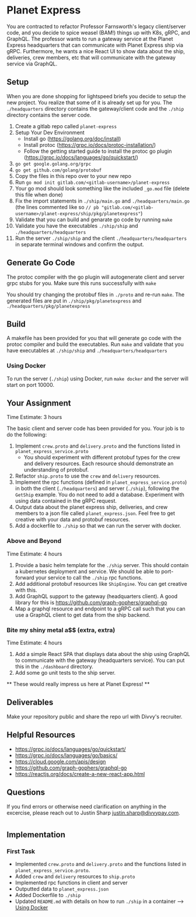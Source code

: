 # Planet Express

You are contracted to refactor Professor Farnsworth's legacy client/server code, and you decide to spice weasel (BAM!) things up with K8s, gRPC, and GraphQL. The professor wants to run a gateway service at the
Planet Express headquarters that can communicate with Planet Express ship via gRPC. Furthermore, he wants a nice React UI to show data about the ship, deliveries, crew members, etc that will communicate with the gateway service via GraphQL.

## Setup

When you are done shopping for lightspeed briefs you decide to setup the new project. You realize that some of it is already set up for you. The `./headquarters` directory contains the gateway/client code and the
`./ship` directory contains the server code.

1. Create a gitlab repo called `planet-express`
2. Setup Your Dev Environment
    - Install go (https://golang.org/doc/install)
    - Install protoc (https://grpc.io/docs/protoc-installation/)
    - Follow the getting started guide to install the protoc go plugin (https://grpc.io/docs/languages/go/quickstart/)
3. `go get google.golang.org/grpc`
4. `go get github.com/golang/protobuf`
5. Copy the files in this repo over to your new repo
6. Run `go mod init gitlab.com/<gitlab-username>/planet-express`
7. Your go mod should look something like the included `_go.mod` file (delete this file when done)
8. Fix the import statements in `./ship/main.go` and `./headquarters/main.go` (the lines commented like so `// pb "gitlab.com/<gitlab-username>/planet-express/ship/pkg/planetexpress"`)
9. Validate that you can build and genarate go code by running `make`
10. Validate you have the executables `./ship/ship` and `./headquarters/headquarters`
11. Run the server `./ship/ship` and the client `./headquarters/headquarters` in separate terminal windows and confirm the output.

## Generate Go Code

The protoc compiler with the go plugin will autogenerate client and server grpc stubs for you. Make sure this runs successfully with `make`

You should try changing the protobuf files in `./proto` and re-run `make`. The generated files are put in `./ship/pkg/planetexpress` and `./headquarters/pkg/planetexpress`

## Build

A makefile has been provided for you that will generate go code with the protoc compiler and build the executables. Run `make` and validate that you have executables at `./ship/ship` and `./headquarters/headquarters`

### Using Docker

To run the server (`./ship`) using Docker, run `make docker` and the server will start on port 10000.

## Your Assignment

Time Estimate: 3 hours

The basic client and server code has been provided for you. Your job is to do the following:

1. Implement `crew.proto` and `delivery.proto` and the functions listed in `planet_express_service.proto`
    - You should experiment with different protobuf types for the crew and delivery resources. Each resource should demonstrate an understanding of protobuf.
2. Refactor `ship.proto` to use the `crew` and `delivery` resources.
3. Implement the rpc functions (defined in `planet_express_service.proto`) in both the client (`./headquarters`) and server (`./ship`), following the `GetShip` example. You do not need to add a database. Experiment with using data contained in the gRPC request.
4. Output data about the planet express ship, deliveries, and crew members to a json file called `planet_express.json`. Feel free to get creative with your data and protobuf resources.
5. Add a dockerfile to `./ship` so that we can run the server with docker.

### Above and Beyond

Time Estimate: 4 hours

1. Provide a basic helm template for the `./ship` server. This should contain a kubernetes deployment and service. We should be able to port-forward your service to call the `./ship` rpc functions.
2. Add additional protobuf resources like `ShipEngine`. You can get creative with this.
3. Add GraphQL support to the gateway (headquarters client). A good library for this is https://github.com/graph-gophers/graphql-go
4. Map a graphql resource and endpoint to a gRPC call such that you can use a GraphQL client to get data from the ship backend.

### Bite my shiny metal a\$\$ (extra, extra)

Time Estimate: 4 hours

1. Add a simple React SPA that displays data about the ship using GraphQL to communicate with the gateway (headquarters service). You can put this in the `./dashboard` directory.
2. Add some go unit tests to the ship server.

** These would really impress us here at Planet Express! **

## Deliverables

Make your repository public and share the repo url with Divvy's recruiter.

## Helpful Resources

-   https://grpc.io/docs/languages/go/quickstart/
-   https://grpc.io/docs/languages/go/basics/
-   https://cloud.google.com/apis/design
-   https://github.com/graph-gophers/graphql-go
-   https://reactjs.org/docs/create-a-new-react-app.html

## Questions

If you find errors or otherwise need clarification on anything in the excercise, please reach out to Justin Sharp <justin.sharp@divvypay.com>.

#

## Implementation

### First Task

-   Implemented `crew.proto` and `delivery.proto` and the functions listed in `planet_express_service.proto`.
-   Added `crew` and `delivery` resources to `ship.proto`
-   Implemented rpc functions in client and server
-   Outputted data to `planet_express.json`
-   Added Dockerfile to `./ship`
-   Updated `README.md` with details on how to run `./ship` in a container --> [Using Docker](#using-docker)

